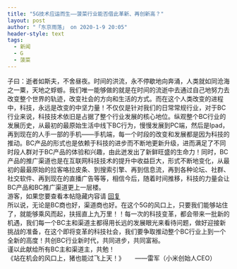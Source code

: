 ```yaml
---
title: "5G技术应运而生——菠菜行业能否借此革新、再创新高？"
layout: post
author: "「东京雨落」 on 2020-1-9 20:05"
header-style: text
tags:
  - 新闻
  - G
  - 菠菜
---
```


<head>
 <script type="text/javascript">replyreload += ',' + 5946750;</script> 
</head>
<body>
 <div align="left">
   子曰：逝者如斯夫，不舍昼夜。时间的洪流，永不停歇地向奔涌，人类就如同沧海之一粟，天地之蜉蝣。我们唯一能够做的就是在时间的流逝中去通过自己地努力去改变整个世界的轨迹，改变社会的方向和生活的方式。而在这个人类改变的进程中，科技，永远是改变的中坚力量！不仅仅是针对我们的日常常规行业，对于BC行业来说，科技技术依旧是占据了整个行业发展的核心地位。纵观整个BC行业的发展历史，从最初的最原始生活中线下BC行为，慢慢发展到PC端，然后是Ipad，再到现在的人手一部的手机——手机端，每一个时段的改变和发展都是因为科技的推动。BC产品的形式也是依赖于科技的进步而不断地更新升级，进而满足了不同时段人群对于BC产品的体验和兴趣，由此迸发出了新鲜旺盛的生命力！同时，BC产品的推广渠道也是在互联网科技技术的提升中收益巨大，形式不断地变化，从最初的最最原始的拉客咯拉皮条、到搜索引擎、再到信息流，再到各种论坛、社群、 社交软件、再到现在的直播广告等等，相信今后，随着时间推移，科技的力量会让BC产品和BC推广渠道更上一层楼。 
 </div> 
 <div align="left"> 
  <div class="locked">
    游客，如果您要查看本帖隐藏内容请 
   <a href="forum.php?mod=post&amp;action=reply&amp;fid=2&amp;tid=548634" onclick="showWindow('reply', this.href)">回复</a> 
  </div> 
 </div> 
 <div align="left">
   所以说，无论是BC商也好，渠道商也好。在这个5G的风口上，只要我们能够站住了，就能够乘风而起，扶摇直上九万里！！每一次的科技变革，都会带来一批新的机遇，我们每一个BC主和渠道主都得用长远的发展眼光来看待问题，做好迎接新挑战的准备，在这个即将变革的科技社会，我们要争取推动整个BC行业上到一个全新的高度！共创BC行业新时代，共同进步，共同富裕。 
 </div> 
 <div align="left">
   谨以此献给所有BC主和渠道主，共勉！ 
 </div> 
 <div align="left">
   《站在机会的风口上，猪也能过飞上天！》&nbsp; &nbsp;&nbsp; &nbsp;——雷军（小米创始人CEO） 
 </div>
 <br>
</body>


